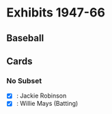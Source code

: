 # Exhibits 1947-66 
## Baseball

## Cards

### No Subset
- [x] : Jackie Robinson<br>
- [x] : Willie Mays (Batting)<br>

